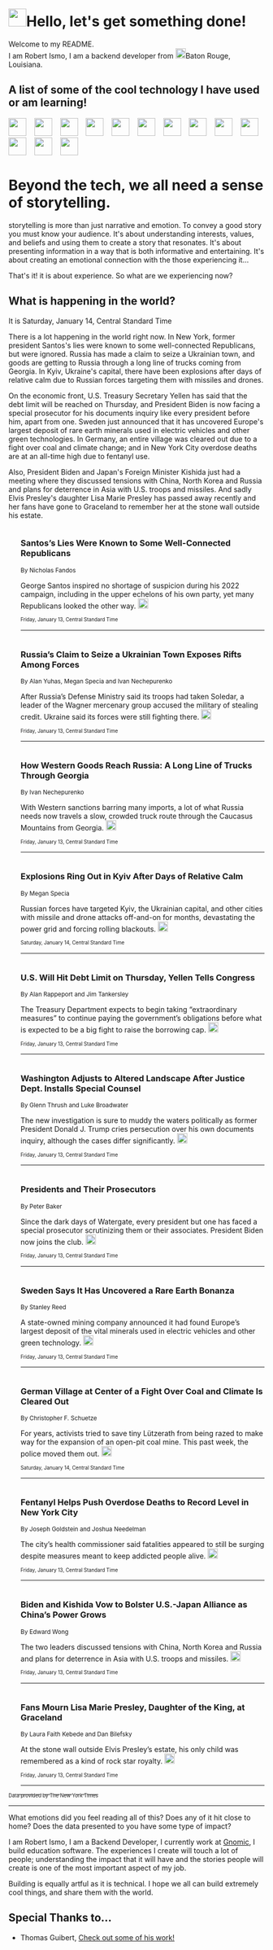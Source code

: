 <h1><img src="https://emojis.slackmojis.com/emojis/images/1643514375/3493/hot-coffee.gif?1643514375" width="35"/>Hello, let's get something done!</h1>

<p>Welcome to my README.<br/>
I am Robert Ismo, I am a backend developer from <img src="https://emojis.slackmojis.com/emojis/images/1638395689/50435/moulin_rouge.png?1638395689" width="20"/>Baton Rouge, Louisiana.</p>
<h2>A list of some of the cool technology I have used or am learning!</h2>
<p>
<img src="https://emojis.slackmojis.com/emojis/images/1643516091/21142/meow_bongotap.gif?1643516091" width="35" alt="">
<img src="https://img.shields.io/badge/Favorite%20Frontend%20Framework-SvelteKit-f83903" alt="">
<img src="https://img.shields.io/badge/Second%20Favorite-Vue-40b581" alt="">
<img src="https://img.shields.io/badge/Most%20Used%20Runtime-Nodejs-78b061" alt="">
<img src="https://emojis.slackmojis.com/emojis/images/1643517416/34482/fire.gif?1643517416" width="35" alt="">
<img src="https://img.shields.io/badge/Javascript%20But%20Better-Typescript-0078ca" alt="">
<img src="https://img.shields.io/badge/Favorite%20Language-Elixir-3e244d" alt="">
<img src="https://img.shields.io/badge/Containerize%20Everything-Docker-6ac9ef" alt="">
<img src="https://emojis.slackmojis.com/emojis/images/1643514596/5999/meow_party.gif?1643514596" width="35" alt="">
<img src="https://img.shields.io/badge/API%20Love%20Language-Graphql-de32a5" alt="">
<img src="https://img.shields.io/badge/Our%20Favorite%20Version%20Controller-Git-e94f33" alt="">
<img src="https://img.shields.io/badge/Favorite%20Database-Redis-d42d1d" alt="">
<img src="https://emojis.slackmojis.com/emojis/images/1643514559/5584/deployparrot.gif?1643514559" width="35" alt="">
<img src="https://img.shields.io/badge/Container%20Interstate-RabbitMQ-f66200" alt="">
<img src="https://img.shields.io/badge/Gotta%20Learn-Kubernetes-316adf" alt="">
<img src="https://img.shields.io/badge/Really%20Mature%20Now-WASM-654fef" alt="">
<img src="https://emojis.slackmojis.com/emojis/images/1666642497/61942/dance_vibe.gif?1666642497" width="35" alt="">
<img src="https://img.shields.io/badge/For%20My%20M1-ARM64-657d96" alt="">
<img src="https://img.shields.io/badge/Loving%20This%20So%20Much-TailwindCSS-17bcb5" alt="">
<img src="https://img.shields.io/badge/Cool%20Build%20Tool-Vite-f9cb24" alt="">
<img src="https://emojis.slackmojis.com/emojis/images/1669231376/62819/working-on-it.gif?1669231376" width="35" alt="">
<img src="https://img.shields.io/badge/Fun%20and%20Easy%20Database-MongoDB-5f8c49" alt="">
<img src="https://img.shields.io/badge/JS%20Life%20Support-NPM-c73737" alt="">
<img src="https://img.shields.io/badge/I%20Liked%20It-DynamoDB-0073b9" alt="">
<img src="https://emojis.slackmojis.com/emojis/images/1643514045/46/question.gif?1643514045" width="35" alt="">
<img src="https://img.shields.io/badge/cool-React-60d6f9" alt="">
<img src="https://img.shields.io/badge/Future%20Big%20Project-Lambda-f37e00" alt="">
<img src="https://img.shields.io/badge/NPM%20But%20Better-PNPM-f1aa07" alt="">
<img src="https://emojis.slackmojis.com/emojis/images/1643514943/9662/fbwow.gif?1643514943" width="35" alt="">
<img src="https://img.shields.io/badge/First%20Language-C-662079" alt="">
<img src="https://img.shields.io/badge/Where%20I%20Deploy%20Frontend-Vercel-000000" alt="">
<img src="https://img.shields.io/badge/Who%20Does%20not%20Want%20an%20App-Swift-f9492a" alt="">
<img src="https://emojis.slackmojis.com/emojis/images/1643514058/151/javascript.png?1643514058" width="35" alt="">
<img src="https://img.shields.io/badge/cool-Python-fbd542" alt="">
<img src="https://img.shields.io/badge/Favorite%20Something-Stripe-656cdc" alt="">
<img src="https://img.shields.io/badge/Of%20Course-HTML5-ed6327" alt="">
<img src="https://emojis.slackmojis.com/emojis/images/1660415405/60731/bomb.gif?1660415405" width="35" alt="">
<img src="https://img.shields.io/badge/hate-CSS-2964ec" alt="">
<img src="https://img.shields.io/badge/Learning-CircleCI-141215" alt="">
<img src="https://img.shields.io/badge/Learning-Rust-fbbb3b" alt="">
<img src="https://emojis.slackmojis.com/emojis/images/1660415397/60712/writing-hand.gif?1660415397" width="35" alt="">
<img src="https://img.shields.io/badge/Dev%20Browser%20of%20Choice-Firefox-cc4e26" alt="">
<img src="https://img.shields.io/badge/Recoverying%20From%20Windows-UNIX-1781e3" alt="">
<img src="https://img.shields.io/badge/LOVE-LogSeq-90c1c2" alt="">
<img src="https://emojis.slackmojis.com/emojis/images/1643514066/223/kirby.gif?1643514066" width="35" alt="">
<img src="https://img.shields.io/badge/Daily%20Driver-MacOS-e6e6e8" alt="">
<img src="https://img.shields.io/badge/Git%20Server-Github-000000" alt="">
<img src="https://img.shields.io/badge/enjoyable-EC2-f17428" alt="">
<img src="https://emojis.slackmojis.com/emojis/images/1643514239/2069/excited.gif?1643514239" width="35" alt="">
</p>
<h1>Beyond the tech, we all need a sense of storytelling.</h1>
<p>storytelling is more than just narrative and emotion. To convey a good story you must know your audience. It's about understanding interests, values, and beliefs and using them to create a story that resonates. It's about presenting information in a way that is both informative and entertaining. It's about creating an emotional connection with the those experiencing it...</p>
<p>That's it! it is about experience. So what are we experiencing now?</p>
<h2>What is happening in the world?</h2>
<p>It is Saturday, January 14, Central Standard Time</p>
<p>
There is a lot happening in the world right now. In New York, former president Santos&#39;s lies were known to some well-connected Republicans, but were ignored. Russia has made a claim to seize a Ukrainian town, and goods are getting to Russia through a long line of trucks coming from Georgia. In Kyiv, Ukraine&#39;s capital, there have been explosions after days of relative calm due to Russian forces targeting them with missiles and drones. 

On the economic front, U.S. Treasury Secretary Yellen has said that the debt limit will be reached on Thursday, and President Biden is now facing a special prosecutor for his documents inquiry like every president before him, apart from one. Sweden just announced that it has uncovered Europe&#39;s largest deposit of rare earth minerals used in electric vehicles and other green technologies. In Germany, an entire village was cleared out due to a fight over coal and climate change; and in New York City overdose deaths are at an all-time high due to fentanyl use. 

Also, President Biden and Japan&#39;s Foreign Minister Kishida just had a meeting where they discussed tensions with China, North Korea and Russia and plans for deterrence in Asia with U.S. troops and missiles. And sadly Elvis Presley&#39;s daughter Lisa Marie Presley has passed away recently and her fans have gone to Graceland to remember her at the stone wall outside his estate.</p>
<ol>
<img src="https://img.shields.io/badge/-nyregion-blue" alt="">
<h3>Santos’s Lies Were Known to Some Well-Connected Republicans</h3>
<sub>By Nicholas Fandos</sub>
<p>George Santos inspired no shortage of suspicion during his 2022 campaign, including in the upper echelons of his own party, yet many Republicans looked the other way.  <a href="https://nyti.ms/3QG4w5H"><img src="https://developer.nytimes.com/files/poweredby_nytimes_30b.png?v=1583354208352" height="20"></a></p>
<sub><sub>Friday, January 13, Central Standard Time</sub></sub>
<hr/>
<img src="https://img.shields.io/badge/-world-blue" alt="">
<h3>Russia’s Claim to Seize a Ukrainian Town Exposes Rifts Among Forces</h3>
<sub>By Alan Yuhas, Megan Specia and Ivan Nechepurenko</sub>
<p>After Russia’s Defense Ministry said its troops had taken Soledar, a leader of the Wagner mercenary group accused the military of stealing credit. Ukraine said its forces were still fighting there.  <a href="https://nyti.ms/3GE3mD5"><img src="https://developer.nytimes.com/files/poweredby_nytimes_30b.png?v=1583354208352" height="20"></a></p>
<sub><sub>Friday, January 13, Central Standard Time</sub></sub>
<hr/>
<img src="https://img.shields.io/badge/-world-blue" alt="">
<h3>How Western Goods Reach Russia: A Long Line of Trucks Through Georgia</h3>
<sub>By Ivan Nechepurenko</sub>
<p>With Western sanctions barring many imports, a lot of what Russia needs now travels a slow, crowded truck route through the Caucasus Mountains from Georgia.  <a href="https://nyti.ms/3ZzQ17x"><img src="https://developer.nytimes.com/files/poweredby_nytimes_30b.png?v=1583354208352" height="20"></a></p>
<sub><sub>Friday, January 13, Central Standard Time</sub></sub>
<hr/>
<img src="https://img.shields.io/badge/-world-blue" alt="">
<h3>Explosions Ring Out in Kyiv After Days of Relative Calm</h3>
<sub>By Megan Specia</sub>
<p>Russian forces have targeted Kyiv, the Ukrainian capital, and other cities with missile and drone attacks off-and-on for months, devastating the power grid and forcing rolling blackouts.  <a href="https://nyti.ms/3IOtMVC"><img src="https://developer.nytimes.com/files/poweredby_nytimes_30b.png?v=1583354208352" height="20"></a></p>
<sub><sub>Saturday, January 14, Central Standard Time</sub></sub>
<hr/>
<img src="https://img.shields.io/badge/-business-blue" alt="">
<h3>U.S. Will Hit Debt Limit on Thursday, Yellen Tells Congress</h3>
<sub>By Alan Rappeport and Jim Tankersley</sub>
<p>The Treasury Department expects to begin taking “extraordinary measures” to continue paying the government’s obligations before what is expected to be a big fight to raise the borrowing cap.  <a href="https://nyti.ms/3vZpUt1"><img src="https://developer.nytimes.com/files/poweredby_nytimes_30b.png?v=1583354208352" height="20"></a></p>
<sub><sub>Friday, January 13, Central Standard Time</sub></sub>
<hr/>
<img src="https://img.shields.io/badge/-us-blue" alt="">
<h3>Washington Adjusts to Altered Landscape After Justice Dept. Installs Special Counsel</h3>
<sub>By Glenn Thrush and Luke Broadwater</sub>
<p>The new investigation is sure to muddy the waters politically as former President Donald J. Trump cries persecution over his own documents inquiry, although the cases differ significantly.  <a href="https://nyti.ms/3QDSGt1"><img src="https://developer.nytimes.com/files/poweredby_nytimes_30b.png?v=1583354208352" height="20"></a></p>
<sub><sub>Friday, January 13, Central Standard Time</sub></sub>
<hr/>
<img src="https://img.shields.io/badge/-us-blue" alt="">
<h3>Presidents and Their Prosecutors</h3>
<sub>By Peter Baker</sub>
<p>Since the dark days of Watergate, every president but one has faced a special prosecutor scrutinizing them or their associates. President Biden now joins the club.  <a href="https://nyti.ms/3QHkFb1"><img src="https://developer.nytimes.com/files/poweredby_nytimes_30b.png?v=1583354208352" height="20"></a></p>
<sub><sub>Friday, January 13, Central Standard Time</sub></sub>
<hr/>
<img src="https://img.shields.io/badge/-business-blue" alt="">
<h3>Sweden Says It Has Uncovered a Rare Earth Bonanza</h3>
<sub>By Stanley Reed</sub>
<p>A state-owned mining company announced it had found Europe’s largest deposit of the vital minerals used in electric vehicles and other green technology.  <a href="https://nyti.ms/3CNSqlj"><img src="https://developer.nytimes.com/files/poweredby_nytimes_30b.png?v=1583354208352" height="20"></a></p>
<sub><sub>Friday, January 13, Central Standard Time</sub></sub>
<hr/>
<img src="https://img.shields.io/badge/-world-blue" alt="">
<h3>German Village at Center of a Fight Over Coal and Climate Is Cleared Out</h3>
<sub>By Christopher F. Schuetze</sub>
<p>For years, activists tried to save tiny Lützerath from being razed to make way for the expansion of an open-pit coal mine. This past week, the police moved them out.  <a href="https://nyti.ms/3Wdp5Yp"><img src="https://developer.nytimes.com/files/poweredby_nytimes_30b.png?v=1583354208352" height="20"></a></p>
<sub><sub>Saturday, January 14, Central Standard Time</sub></sub>
<hr/>
<img src="https://img.shields.io/badge/-nyregion-blue" alt="">
<h3>Fentanyl Helps Push Overdose Deaths to Record Level in New York City</h3>
<sub>By Joseph Goldstein and Joshua Needelman</sub>
<p>The city’s health commissioner said fatalities appeared to still be surging despite measures meant to keep addicted people alive.  <a href="https://nyti.ms/3ILxxuQ"><img src="https://developer.nytimes.com/files/poweredby_nytimes_30b.png?v=1583354208352" height="20"></a></p>
<sub><sub>Friday, January 13, Central Standard Time</sub></sub>
<hr/>
<img src="https://img.shields.io/badge/-us-blue" alt="">
<h3>Biden and Kishida Vow to Bolster U.S.-Japan Alliance as China’s Power Grows</h3>
<sub>By Edward Wong</sub>
<p>The two leaders discussed tensions with China, North Korea and Russia and plans for deterrence in Asia with U.S. troops and missiles.  <a href="https://nyti.ms/3iIxR2K"><img src="https://developer.nytimes.com/files/poweredby_nytimes_30b.png?v=1583354208352" height="20"></a></p>
<sub><sub>Friday, January 13, Central Standard Time</sub></sub>
<hr/>
<img src="https://img.shields.io/badge/-arts-blue" alt="">
<h3>Fans Mourn Lisa Marie Presley, Daughter of the King, at Graceland</h3>
<sub>By Laura Faith Kebede and Dan Bilefsky</sub>
<p>At the stone wall outside Elvis Presley’s estate, his only child was remembered as a kind of rock star royalty.  <a href="https://nyti.ms/3CLr8fp"><img src="https://developer.nytimes.com/files/poweredby_nytimes_30b.png?v=1583354208352" height="20"></a></p>
<sub><sub>Friday, January 13, Central Standard Time</sub></sub>
<hr/>
</ol>
<a href="https://developer.nytimes.com"><sub><sub>Data provided by The New York Times</sub></sub></a>
<hr/>
<p>What emotions did you feel reading all of this? Does any of it hit close to home? Does the data presented to you have some type of impact?</p>
<p>I am Robert Ismo, I am a Backend Developer, I currently work at <a href="https://gnomic.education/">Gnomic</a>, I build education software. The experiences I create will touch a lot of people; understanding the impact that it will have and the stories people will create is one of the most important aspect of my job.</p>
<p>Building is equally artful as it is technical. I hope we all can build extremely cool things, and share them with the world.</p>
<h2>Special Thanks to...</h2>
<ul>
<li>Thomas Guibert, <a href="https://github.com/thmsgbrt/thmsgbrt">Check out some of his work!</a></li>
</ul>
